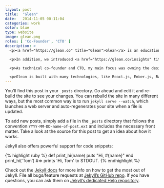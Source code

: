 ```yaml
---
layout: post
title:  "Glean"
date:   2014-11-05 00:11:04
categories: work
color: blue
type: website
image: glean.png
roles: [ 'Co-Founder', 'CTO' ]
description: >
  <p><a href="https://glean.co" title="Glean">Glean</a> is an educational video platform I co-founded in 2013. Glean organizes thousands of K-12 video lessons from around the web by lesson content, teaching style, and education standards. Each lesson is enhanced with live Q&A and personalized lesson recommendations based upon teachers a student likes.</p>

  <p>In addition, we introduced <a href="https://glean.co/insights" title="Glean Insights">Glean Insights</a>, an analytics tool for teachers to follow their student's learning progress and viewing behavior. Teachers using the platform can identify an entire class' engagement in real-time with a live progress bar. It seemlessly allows teachers to share a single link and gain deep insight into areas of interest or struggle on any given lesson.</p>

  <p>As technical co-founder and CTO, my main focus was owning the design, development, and communication of the product; and hiring/managing technical talent.</p>

  <p>Glean is built with many technologies, like React.js, Ember.js, Rails, Postgres, Redis, Memcached, ElasticSearch, and AWS.</p>
---
```

You’ll find this post in your `_posts` directory. Go ahead and edit it and re-build the site to see your changes. You can rebuild the site in many different ways, but the most common way is to run `jekyll serve --watch`, which launches a web server and auto-regenerates your site when a file is updated.

To add new posts, simply add a file in the `_posts` directory that follows the convention `YYYY-MM-DD-name-of-post.ext` and includes the necessary front matter. Take a look at the source for this post to get an idea about how it works.

Jekyll also offers powerful support for code snippets:

{% highlight ruby %}
def print_hi(name)
  puts "Hi, #{name}"
end
print_hi('Tom')
#=> prints 'Hi, Tom' to STDOUT.
{% endhighlight %}

Check out the [Jekyll docs][jekyll] for more info on how to get the most out of Jekyll. File all bugs/feature requests at [Jekyll’s GitHub repo][jekyll-gh]. If you have questions, you can ask them on [Jekyll’s dedicated Help repository][jekyll-help].

[jekyll]:      http://jekyllrb.com
[jekyll-gh]:   https://github.com/jekyll/jekyll
[jekyll-help]: https://github.com/jekyll/jekyll-help
